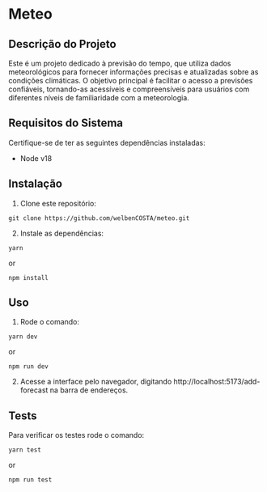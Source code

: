 # Meteo

## Descrição do Projeto
Este é um projeto dedicado à previsão do tempo, que utiliza dados meteorológicos para fornecer informações precisas e atualizadas sobre as condições climáticas. O objetivo principal é facilitar o acesso a previsões confiáveis, tornando-as acessíveis e compreensíveis para usuários com diferentes níveis de familiaridade com a meteorologia.

## Requisitos do Sistema
Certifique-se de ter as seguintes dependências instaladas:

- Node v18
  
## Instalação

1. Clone este repositório:
```
git clone https://github.com/welbenCOSTA/meteo.git
```

2. Instale as dependências:
```
yarn
```
or
```
npm install
```

## Uso
1. Rode o comando:
```
yarn dev
```
or
```
npm run dev
```

2. Acesse a interface pelo navegador, digitando http://localhost:5173/add-forecast na barra de endereços.
   
## Tests

Para verificar os testes rode o comando:
```
yarn test
```
or
```
npm run test
```